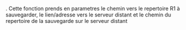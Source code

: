 . Cette fonction prends en parametres le chemin vers le repertoire R1 
à sauvegarder, le lien/adresse vers le serveur distant et le 
chemin du repertoire de la sauvegarde sur le serveur distant
